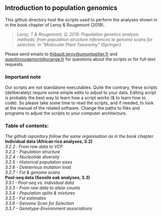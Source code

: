 ## Introduction to population genomics
This github directory host the scripts used to perform the analyses shown in in the book chapter of Leroy & Rougemont (2019).

>*Leroy, T & Rougemont, Q. 2019. Population genetics analysis methods: from population structure inferences to genome scans for selection. In "Molecular Plant Taxonomy" (Springer)*

Please send emails to thibault.leroy@umontpellier.fr and quentinrougemont@orange.fr for questions about the scripts or for full-text requests.

### Important note
Our scripts are not standalone executables. Quite the contrary, these scripts (deliberately) require some simple edits to adjust to your data. Editing script is probably the best way to learn how a script works (& to learn how to code). So please take some time to read the scripts, and if needed, to look at the manual of the related software. Change the paths to files and programs to adjust the scripts to your computer architecture. 


### Table of contents:<br/>
*The github repository follow the same organisation as in the book chapter.*<br/>
**Individual data (African rice analyses, 3.2)**<br/>
*3.2.2 : From raw data to VCF*<br/>
*3.2.3 - Population structure*<br/>
*3.2.4 - Nucleotide diversity*<br/>
*3.2.5 - Historical population sizes*<br/>
*3.2.6 - Deleterious mutation load*<br/>
*3.2.7 - Fst & genome scans*<br/>
**Pool-seq data (Sessile oak analyses, 3.3)** <br/>
*3.3.1 - Pool-seq vs. individual data* <br/>
*3.3.3 - From raw data to allele counts* <br/>
*3.3.4 - Population splits & mixtures* <br/>
*3.3.5 - Fst estimates* <br/>
*3.3.6 - Genome Scan for Selection* <br/>
*3.3.7 - Genotype-Environment associations* <br/>

